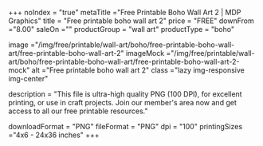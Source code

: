 +++
noIndex = "true"
metaTitle ="Free Printable Boho Wall Art 2 | MDP Graphics"
title = "Free printable boho wall art 2"
price = "FREE"
downFrom ="8.00"
saleOn =""
productGroup = "wall art"
productType = "boho"

image ="/img/free/printable/wall-art/boho/free-printable-boho-wall-art/free-printable-boho-wall-art-2"
imageMock ="/img/free/printable/wall-art/boho/free-printable-boho-wall-art/free-printable-boho-wall-art-2-mock"
alt ="Free printable boho wall art 2"
class ="lazy img-responsive img-center"

description = "This file is ultra-high quality PNG (100 DPI), for excellent printing, or use in craft projects. Join our member's area now and get access to all our free printable resources."

downloadFormat = "PNG"
fileFormat = "PNG"
dpi = "100"
printingSizes ="4x6 - 24x36 inches"
+++



